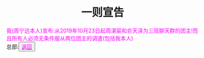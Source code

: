 <html>
	<head>
		<title>sanban-A-declaration</title>
		<style type="text/css">
		<!--
			.purple{color:#FF00FF}
		-->
      		</style>
	</head>
	<body>
		<h1><center>一则宣告</center></h1>
    <div class="purple">我(周宁远本人)宣布:从2019年10月23日起周湛宸和俞天泽为三班聊天群的团主!而且所有人必须无条件服从两位团主的调遣(包括我本人)</div>	
		<div>总部:<button title="back"><a href="https://zhouningyuan1234.github.io/sanban-Home-Page/"><span class="purple">返回</span></a></button></div>
	</body>
</html>

